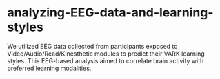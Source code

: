 # analyzing-EEG-data-and-learning-styles
We utilized EEG data collected from participants exposed to Video/Audio/Read/Kinesthetic modules to predict their VARK learning styles. This EEG-based analysis aimed to correlate brain activity with preferred learning modalities.
